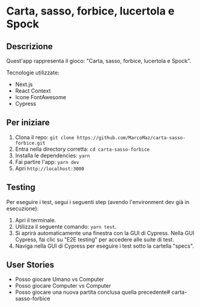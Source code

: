 # Carta, sasso, forbice, lucertola e Spock

## Descrizione
Quest'app rappresenta il gioco: "Carta, sasso, forbice, lucertola e Spock".

Tecnologie utilizzate:
- Next.js
- React Context
- Icone FontAwesome
- Cypress

## Per iniziare
1. Clona il repo: `git clone https://github.com/MarcoMaz/carta-sasso-forbice.git`
2. Entra nella directory corretta: `cd carta-sasso-forbice`
3. Installa le dependencies: `yarn`
4. Fai partire l'app: `yarn dev`
5. Apri `http://localhost:3000`

## Testing
Per eseguire i test, segui i seguenti step (avendo l'environment dev già in esecuzione):
1. Apri il terminale.
2. Utilizza il seguente comando: `yarn test`.
3. Si aprirà automaticamente una finestra con la GUI di Cypress.
Nella GUI Cypress, fai clic su "E2E testing" per accedere alle suite di test.
4. Naviga nella GUI di Cypress per eseguire i test sotto la cartella "specs".

## User Stories
- Posso giocare Umano vs Computer
- Posso giocare Computer vs Computer
- Posso giocare una nuova partita conclusa quella precedente# carta-sasso-forbice
